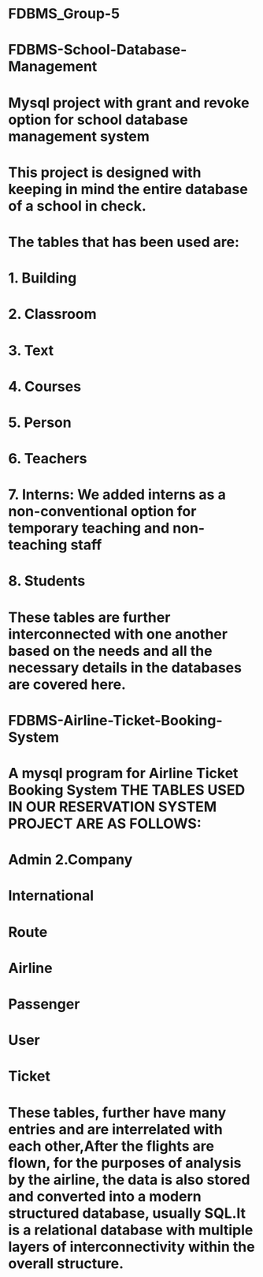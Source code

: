 # FDBMS_Group-5

# FDBMS-School-Database-Management
# Mysql project with grant and revoke option for school database management system
# This project is designed with keeping in mind the entire database of a school in check.
# The tables that has been used are:
# 1. Building
# 2. Classroom
# 3. Text
# 4. Courses
# 5. Person
# 6. Teachers
# 7. Interns: We added interns as a non-conventional option for temporary teaching and non-teaching staff
# 8. Students
# These tables are further interconnected with one another based on the needs and all the necessary details in the databases are covered here.

# FDBMS-Airline-Ticket-Booking-System
# A mysql program for Airline Ticket Booking System THE TABLES USED IN OUR RESERVATION SYSTEM PROJECT ARE AS FOLLOWS:
# Admin 2.Company
# International
# Route
# Airline
# Passenger
# User
# Ticket
# These tables, further have many entries and are interrelated with each other,After the flights are flown, for the purposes of analysis by the airline, the data is also stored and converted into a modern structured database, usually SQL.It is a relational database with multiple layers of interconnectivity within the overall structure.
